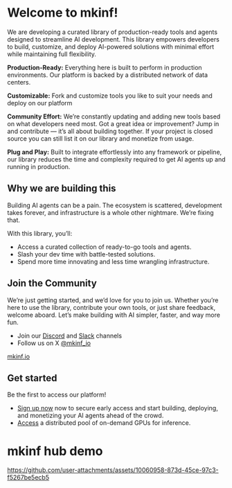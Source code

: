 # Welcome to mkinf!

We are developing a curated library of production-ready tools and agents designed to streamline AI development. This library empowers developers to build, customize, and deploy AI-powered solutions with minimal effort while maintaining full flexibility.

**Production-Ready:** Everything here is built to perform in production environments. Our platform is backed by a distributed network of data centers.

**Customizable:** Fork and customize tools you like to suit your needs and deploy on our platform

**Community Effort:** We’re constantly updating and adding new tools based on what developers need most. Got a great idea or improvement? Jump in and contribute — it’s all about building together. If your project is closed source you can still list it on our library and monetize from usage.

**Plug and Play:** Built to integrate effortlessly into any framework or pipeline, our library reduces the time and complexity required to get AI agents up and running in production.

## Why we are building this

Building AI agents can be a pain. The ecosystem is scattered, development takes forever, and infrastructure is a whole other nightmare. We’re fixing that.

With this library, you’ll:
- Access a curated collection of ready-to-go tools and agents.
- Slash your dev time with battle-tested solutions.
- Spend more time innovating and less time wrangling infrastructure.

## Join the Community
We’re just getting started, and we’d love for you to join us. Whether you’re here to use the library, contribute your own tools, or just share feedback, welcome aboard. Let’s make building with AI simpler, faster, and way more fun.

- Join our [Discord](https://discord.gg/JTyz28gfbn) and [Slack](https://join.slack.com/t/mkinf-community/shared_invite/zt-2wa3mqqsx-27qHzCok~BCdZTowifer~g) channels
- Follow us on X [@mkinf_io](https://x.com/mkinf_io)

[mkinf.io](https://mkinf.io/)

## Get started

Be the first to access our platform!
- [Sign up now](https://mkinf.io/hub) now to secure early access and start building, deploying, and monetizing your AI agents ahead of the crowd.
- [Access](https://mkinf.io/) a distributed pool of on-demand GPUs for inference.


# mkinf hub demo

https://github.com/user-attachments/assets/10060958-873d-45ce-97c3-f5267be5ecb5

